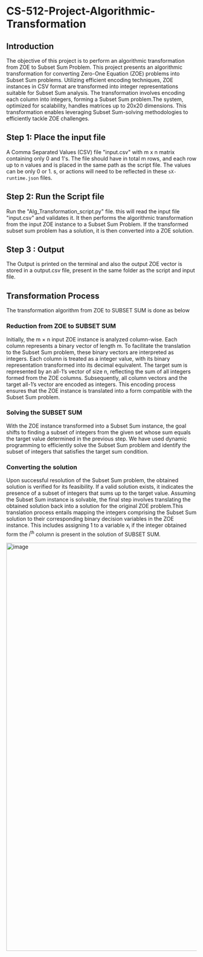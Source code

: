 # CS-512-Project-Algorithmic-Transformation
## Introduction

The objective of this project is to perform an algorithmic transformation from ZOE to Subset Sum Problem. 
This project presents an algorithmic transformation for converting Zero-One Equation (ZOE) problems into Subset Sum problems. Utilizing efficient encoding techniques, ZOE instances in CSV format are transformed into integer representations suitable for Subset Sum analysis. The transformation involves encoding each column into integers, forming a Subset Sum problem.The system, optimized for scalability, handles matrices up to 20x20 dimensions. This transformation enables leveraging Subset Sum-solving methodologies to efficiently tackle ZOE challenges.

## Step 1: Place the input file

A Comma Separated Values (CSV) file "input.csv" with m x n matrix containing only 0 and 1's.
The file should have in total m rows, and each row up to n values and is placed in the same path as the script file. The values can be only 0 or 1. s, or actions will need to be reflected in
these `sX-runtime.json` files.

## Step 2: Run the Script file

Run the "Alg_Transformation_script.py" file. this will read the input file "input.csv" and validates it. It then performs the algorithmic transformation from the input ZOE instance to a Subset Sum Problem. If the transformed subset sum problem has a solution, it is then converted into a ZOE solution.

## Step 3 : Output
The Output is printed on the terminal and also the output ZOE vector is stored in a output.csv file, present in the same folder as the script and input file.

## Transformation Process
The transformation algorithm from ZOE to SUBSET SUM is done as below

### Reduction from ZOE to SUBSET SUM
Initially, the m × n input ZOE instance is analyzed column-wise. Each column represents a binary vector of length m. To facilitate the translation to the Subset Sum problem, these binary vectors are interpreted as integers. Each column is treated as a integer value, with its binary representation transformed into its decimal equivalent. The target sum is represented by an all-1’s vector of size n, reflecting the sum of all integers formed from the ZOE columns. Subsequently, all column vectors and the target all-1’s vector are encoded as integers. This encoding process ensures that the ZOE instance is translated into a form compatible with the Subset Sum problem.

### Solving the SUBSET SUM
With the ZOE instance transformed into a Subset Sum instance, the goal shifts to finding a subset of integers from the given set whose sum equals the target value determined in the previous step. We have used dynamic programming to efficiently solve the Subset Sum problem and identify the subset of integers that satisfies the target sum condition.

### Converting the solution
Upon successful resolution of the Subset Sum problem, the obtained solution is verified for its feasibility. If a valid solution exists, it indicates the presence of a subset of integers that sums up to the target value. Assuming the Subset Sum instance is solvable, the final step involves translating the obtained solution back into a solution for the original ZOE problem.This translation process entails mapping the integers comprising the Subset Sum solution to their corresponding binary decision variables in the ZOE instance. This includes assigning 1 to a variable x<sub>i</sub> if the integer obtained form the i<sup>th</sup> column is present in the solution of SUBSET SUM.

<img width="1081" alt="image" src="https://github.com/vm695/CS-512-Project-Algorithmic-Transformation/assets/167110841/578f3eee-2054-4ff1-8bff-f3f35eeb0867">
